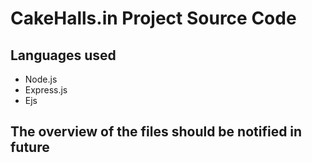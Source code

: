 
# CakeHalls.in Project Source Code 
## Languages used
  * Node.js
  * Express.js
  * Ejs
## The overview of the files should be notified in future 